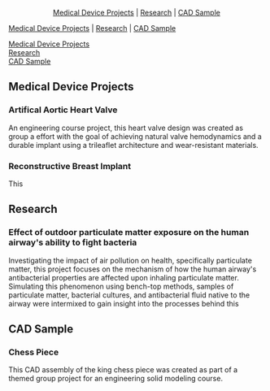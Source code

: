 <p align="center">
  <a href="https://www.rmclaughlin-projects.github.io/#medical-device-projects">Medical Device Projects</a> | 
  <a href="https://www.rmclaughlin-projects.github.io/#research">Research</a> | 
  <a href="https://www.rmclaughlin-projects.github.io/#cad-sample">CAD Sample</a>
</p>

<p>
  <a href="https://www.rmclaughlin-projects.github.io/#medical-device-projects">Medical Device Projects</a> | 
  <a href="https://www.rmclaughlin-projects.github.io/#research">Research</a> | 
  <a href="https://www.rmclaughlin-projects.github.io/#cad-sample">CAD Sample</a>
</p>

[Medical Device Projects](https://www.rmclaughlin-projects.github.io/#medical-device-projects)  
[Research](https://www.rmclaughlin-projects.github.io/#research)  
[CAD Sample](https://www.rmclaughlin-projects.github.io/#cad-sample)

## Medical Device Projects

### Artifical Aortic Heart Valve

An engineering course project, this heart valve design was created as group a effort with the goal of achieving natural valve hemodynamics and a durable implant using a trileaflet architecture and wear-resistant materials.

### Reconstructive Breast Implant

This

## Research

### Effect of outdoor particulate matter exposure on the human airway's ability to fight bacteria

Investigating the impact of air pollution on health, specifically particulate matter, this project focuses on the mechanism of how the human airway's antibacterial properties are affected upon inhaling particulate matter. Simulating this phenomenon using bench-top methods, samples of particulate matter, bacterial cultures, and antibacterial fluid native to the airway were intermixed to gain insight into the processes behind this

## CAD Sample

### Chess Piece

This CAD assembly of the king chess piece was created as part of a themed group project for an engineering solid modeling course.


